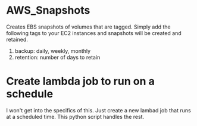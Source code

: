# AWS_Snapshots
Creates EBS snapshots of volumes that are tagged.  Simply add the following tags to your EC2 instances and snapshots will be created and retained.

1) backup:  daily, weekly, monthly
2) retention: number of days to retain

# Create lambda job to run on a schedule
I won't get into the specifics of this.  Just create a new lambad job that runs at a scheduled time.  This python script handles the rest.
